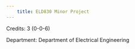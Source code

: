 ```yaml
---
    title: ELD830 Minor Project
---
```

Credits: 3 (0-0-6)

Department: Department of Electrical Engineering

